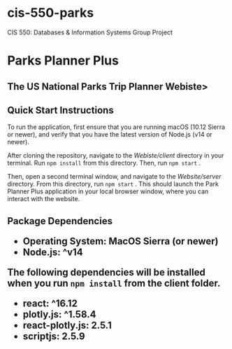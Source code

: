 # cis-550-parks
CIS 550: Databases & Information Systems
Group Project

<h1> Parks Planner Plus </h1>
<h2> The US National Parks Trip Planner Webiste>


<h2> Quick Start Instructions </h2>
To run the application, first ensure that you are running macOS (10.12 Sierra or newer), and verify that you have the latest version of Node.js (v14 or newer). 


After cloning the repository, navigate to the _Webiste/client_ directory in your terminal. Run `npm install`  from this directory. Then, run `npm start` . 


Then, open a second terminal window, and navigate to the _Website/server_ directory. From this directory, run `npm start` . This should launch the Park Planner Plus application in your local browser window, where you can interact with the website.  


<h2> Package Dependencies
  
  - Operating System: MacOS Sierra (or newer)
  - Node.js: ^v14
  
 The following dependencies will be installed when you run `npm install` from the client folder.
 
  - react: ^16.12
  - plotly.js: ^1.58.4
  - react-plotly.js: 2.5.1
  - scriptjs: 2.5.9

